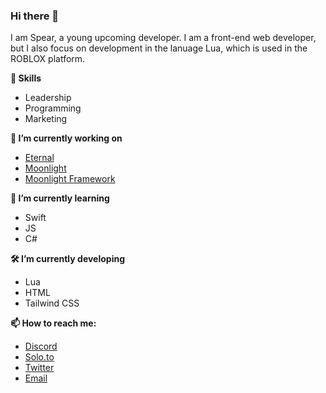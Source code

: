 ### Hi there 👋

I am Spear, a young upcoming developer. I am a front-end web developer, but I also focus on development in the lanuage Lua, which is used in the ROBLOX platform.

**🚀 Skills**
- Leadership
- Programming
- Marketing

**🔭 I’m currently working on**
- <a href="https://itseternal.net">Eternal</a>
- <a href="https://moonlighthq.net">Moonlight</a>
- <a href="https://github.com/callmehSpear/Moonlight-Framework">Moonlight Framework</a>

**🌱 I’m currently learning**
- Swift
- JS
- C#

**🛠️ I’m currently developing**
- Lua
- HTML
- Tailwind CSS

**📫 How to reach me:**
- <a target="_blank" href="https://discord.com/users/378251417267339264">Discord</a>
- <a href="https://solo.to/spear">Solo.to</a>
- <a href="https://twitter.com/callmehspear">Twitter</a>
- <a href="mailto:callmehspear@gmail.com">Email</a>
